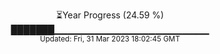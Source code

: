 <p align="center">
⏳Year Progress (24.59 %) <br>
███████▁▁▁▁▁▁▁▁▁▁▁▁▁▁▁▁▁▁▁▁▁▁▁ <br>
<sub>Updated: Fri, 31 Mar 2023 18:02:45 GMT</sub>
</p>

